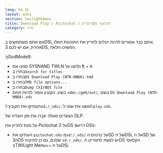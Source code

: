 ```yaml
---
lang: he-IL
layout: wiki
section: twilightmenu
title: Download Play / Pictochat בתפריט הDS הקלאסי
category: אחר
---
```


אם אתם משתמשים בDSi, אתם כבר אמורים להיות יכולים להריץ את התוכנות האלו.    
אחרת, אם יש לכם 3DS, המשיכו הלאה.

בGodMode9:
- סמנו את SYSNAND TWLN ולחצו על <kbd class="r">R</kbd> + <kbd class="face">A</kbd>
- בחרו ב`Search for titles`
- בחרו ב`DS Download Play (NTR-HNDA).tmd`
- בחרו ב`TMD file options...`
- בחרו ב`Dump CXI/NDS file`
- בוצע. הקובץ אמור להיות תחת `sdmc:/gm9/out/`, בשם `DS Download Play (NTR-HNDA).nds`

העתיקו את הקובץ ל`sd:/_nds/`, ושנו את שמו ל`dlplay.nds`.

הצעדים מעלה יגברו את זמן העליה של DLP.

על מנת להריץ את Pictochat על 3DS (דרוש DSi):
- העתיקו את `pictochat.nds` מ`sd:/_nds/` על כרטיס הSD של הDSi, אל הSD של ה3DS שלכם, גם כן לתיקיה `sd:/_nds/`. יש לגשת לתפריט הDS הקלאסי בTWiLight Menu++ על הDSi.
